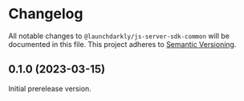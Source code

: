 # Changelog

All notable changes to `@launchdarkly/js-server-sdk-common` will be documented in this file. This project adheres to [Semantic Versioning](http://semver.org).

## 0.1.0 (2023-03-15)

Initial prerelease version.
